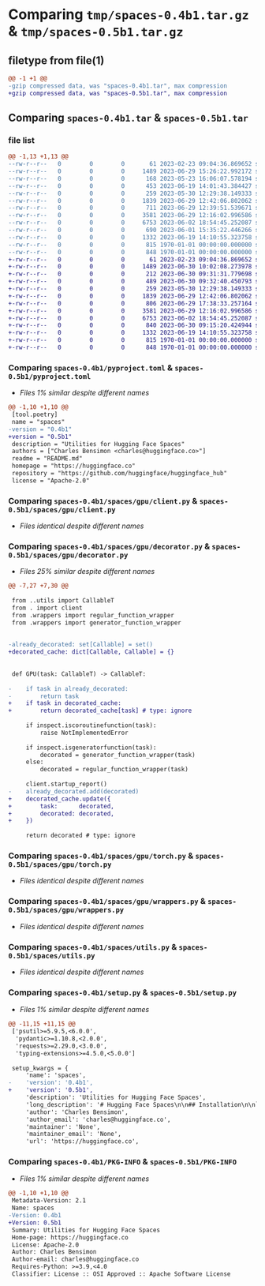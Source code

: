 # Comparing `tmp/spaces-0.4b1.tar.gz` & `tmp/spaces-0.5b1.tar.gz`

## filetype from file(1)

```diff
@@ -1 +1 @@
-gzip compressed data, was "spaces-0.4b1.tar", max compression
+gzip compressed data, was "spaces-0.5b1.tar", max compression
```

## Comparing `spaces-0.4b1.tar` & `spaces-0.5b1.tar`

### file list

```diff
@@ -1,13 +1,13 @@
--rw-r--r--   0        0        0       61 2023-02-23 09:04:36.869652 spaces-0.4b1/README.md
--rw-r--r--   0        0        0     1489 2023-06-29 15:26:22.992172 spaces-0.4b1/pyproject.toml
--rw-r--r--   0        0        0      168 2023-05-23 16:06:07.578194 spaces-0.4b1/spaces/__init__.py
--rw-r--r--   0        0        0      453 2023-06-19 14:01:43.384427 spaces-0.4b1/spaces/config.py
--rw-r--r--   0        0        0      259 2023-05-30 12:29:38.149333 spaces-0.4b1/spaces/gpu/__init__.py
--rw-r--r--   0        0        0     1839 2023-06-29 12:42:06.802062 spaces-0.4b1/spaces/gpu/client.py
--rw-r--r--   0        0        0      711 2023-06-29 12:39:51.539671 spaces-0.4b1/spaces/gpu/decorator.py
--rw-r--r--   0        0        0     3581 2023-06-29 12:16:02.996586 spaces-0.4b1/spaces/gpu/torch.py
--rw-r--r--   0        0        0     6753 2023-06-02 18:54:45.252087 spaces-0.4b1/spaces/gpu/wrappers.py
--rw-r--r--   0        0        0      690 2023-06-01 15:35:22.446266 spaces-0.4b1/spaces/gradio.py
--rw-r--r--   0        0        0     1332 2023-06-19 14:10:55.323758 spaces-0.4b1/spaces/utils.py
--rw-r--r--   0        0        0      815 1970-01-01 00:00:00.000000 spaces-0.4b1/setup.py
--rw-r--r--   0        0        0      848 1970-01-01 00:00:00.000000 spaces-0.4b1/PKG-INFO
+-rw-r--r--   0        0        0       61 2023-02-23 09:04:36.869652 spaces-0.5b1/README.md
+-rw-r--r--   0        0        0     1489 2023-06-30 10:02:08.273978 spaces-0.5b1/pyproject.toml
+-rw-r--r--   0        0        0      212 2023-06-30 09:31:31.779698 spaces-0.5b1/spaces/__init__.py
+-rw-r--r--   0        0        0      489 2023-06-30 09:32:40.450793 spaces-0.5b1/spaces/config.py
+-rw-r--r--   0        0        0      259 2023-05-30 12:29:38.149333 spaces-0.5b1/spaces/gpu/__init__.py
+-rw-r--r--   0        0        0     1839 2023-06-29 12:42:06.802062 spaces-0.5b1/spaces/gpu/client.py
+-rw-r--r--   0        0        0      806 2023-06-29 17:38:33.257164 spaces-0.5b1/spaces/gpu/decorator.py
+-rw-r--r--   0        0        0     3581 2023-06-29 12:16:02.996586 spaces-0.5b1/spaces/gpu/torch.py
+-rw-r--r--   0        0        0     6753 2023-06-02 18:54:45.252087 spaces-0.5b1/spaces/gpu/wrappers.py
+-rw-r--r--   0        0        0      840 2023-06-30 09:15:20.424944 spaces-0.5b1/spaces/gradio.py
+-rw-r--r--   0        0        0     1332 2023-06-19 14:10:55.323758 spaces-0.5b1/spaces/utils.py
+-rw-r--r--   0        0        0      815 1970-01-01 00:00:00.000000 spaces-0.5b1/setup.py
+-rw-r--r--   0        0        0      848 1970-01-01 00:00:00.000000 spaces-0.5b1/PKG-INFO
```

### Comparing `spaces-0.4b1/pyproject.toml` & `spaces-0.5b1/pyproject.toml`

 * *Files 1% similar despite different names*

```diff
@@ -1,10 +1,10 @@
 [tool.poetry]
 name = "spaces"
-version = "0.4b1"
+version = "0.5b1"
 description = "Utilities for Hugging Face Spaces"
 authors = ["Charles Bensimon <charles@huggingface.co>"]
 readme = "README.md"
 homepage = "https://huggingface.co"
 repository = "https://github.com/huggingface/huggingface_hub"
 license = "Apache-2.0"
```

### Comparing `spaces-0.4b1/spaces/gpu/client.py` & `spaces-0.5b1/spaces/gpu/client.py`

 * *Files identical despite different names*

### Comparing `spaces-0.4b1/spaces/gpu/decorator.py` & `spaces-0.5b1/spaces/gpu/decorator.py`

 * *Files 25% similar despite different names*

```diff
@@ -7,27 +7,30 @@
 
 from ..utils import CallableT
 from . import client
 from .wrappers import regular_function_wrapper
 from .wrappers import generator_function_wrapper
 
 
-already_decorated: set[Callable] = set()
+decorated_cache: dict[Callable, Callable] = {}
 
 
 def GPU(task: CallableT) -> CallableT:
 
-    if task in already_decorated:
-        return task
+    if task in decorated_cache:
+        return decorated_cache[task] # type: ignore
 
     if inspect.iscoroutinefunction(task):
         raise NotImplementedError
 
     if inspect.isgeneratorfunction(task):
         decorated = generator_function_wrapper(task)
     else:
         decorated = regular_function_wrapper(task)
 
     client.startup_report()
-    already_decorated.add(decorated)
+    decorated_cache.update({
+        task:      decorated,
+        decorated: decorated,
+    })
 
     return decorated # type: ignore
```

### Comparing `spaces-0.4b1/spaces/gpu/torch.py` & `spaces-0.5b1/spaces/gpu/torch.py`

 * *Files identical despite different names*

### Comparing `spaces-0.4b1/spaces/gpu/wrappers.py` & `spaces-0.5b1/spaces/gpu/wrappers.py`

 * *Files identical despite different names*

### Comparing `spaces-0.4b1/spaces/utils.py` & `spaces-0.5b1/spaces/utils.py`

 * *Files identical despite different names*

### Comparing `spaces-0.4b1/setup.py` & `spaces-0.5b1/setup.py`

 * *Files 1% similar despite different names*

```diff
@@ -11,15 +11,15 @@
 ['psutil>=5.9.5,<6.0.0',
  'pydantic>=1.10.8,<2.0.0',
  'requests>=2.29.0,<3.0.0',
  'typing-extensions>=4.5.0,<5.0.0']
 
 setup_kwargs = {
     'name': 'spaces',
-    'version': '0.4b1',
+    'version': '0.5b1',
     'description': 'Utilities for Hugging Face Spaces',
     'long_description': '# Hugging Face Spaces\n\n## Installation\n\n`pip install spaces`\n',
     'author': 'Charles Bensimon',
     'author_email': 'charles@huggingface.co',
     'maintainer': 'None',
     'maintainer_email': 'None',
     'url': 'https://huggingface.co',
```

### Comparing `spaces-0.4b1/PKG-INFO` & `spaces-0.5b1/PKG-INFO`

 * *Files 1% similar despite different names*

```diff
@@ -1,10 +1,10 @@
 Metadata-Version: 2.1
 Name: spaces
-Version: 0.4b1
+Version: 0.5b1
 Summary: Utilities for Hugging Face Spaces
 Home-page: https://huggingface.co
 License: Apache-2.0
 Author: Charles Bensimon
 Author-email: charles@huggingface.co
 Requires-Python: >=3.9,<4.0
 Classifier: License :: OSI Approved :: Apache Software License
```

